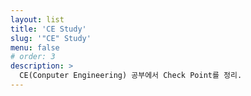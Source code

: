 ```yaml
---
layout: list
title: 'CE Study'
slug: '"CE" Study'
menu: false
# order: 3
description: >
  CE(Conputer Engineering) 공부에서 Check Point를 정리.
---
```

